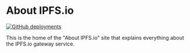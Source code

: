 # About IPFS.io

[![GitHub deployments](https://img.shields.io/github/deployments/ipfs-shipyard/ipfsio-about/Production?style=flat&logo=vercel&label=vercel)](https://vercel.com/ipfsdevs/ipfsio-about-wkov)

This is the home of the "About IPFS.io" site that explains everything about the IPFS.io gateway service.

